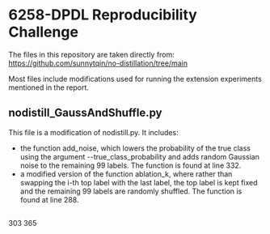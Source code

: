 # 6258-DPDL Reproducibility Challenge

The files in this repository are taken directly from: 
https://github.com/sunnytqin/no-distillation/tree/main

Most files include modifications used for running the extension experiments mentioned in the report.

## nodistill_GaussAndShuffle.py

This file is a modification of nodistill.py. It includes:
- the function add_noise, which lowers the probability of the true class using the argument --true_class_probability and adds random Gaussian noise to the remaining 99 labels. The function is found at line 332.
- a modified version of the function ablation_k, where rather than swapping the i-th top label with the last label, the top label is kept fixed and the remaining 99 labels are randomly shuffled. The function is found at line 288.

##

303
365
